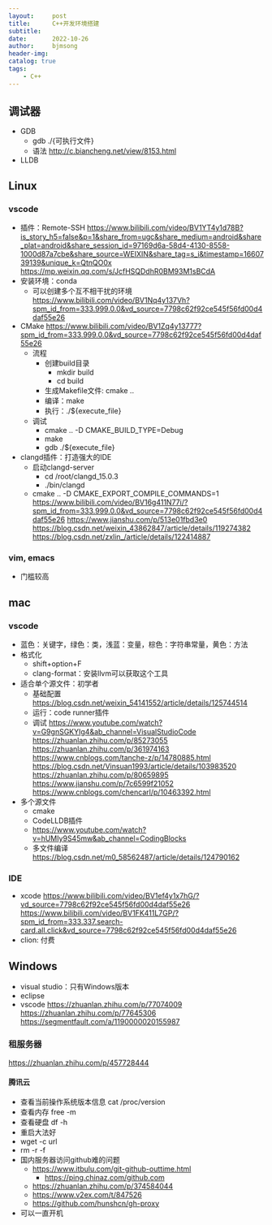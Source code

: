 ```yaml
---
layout:     post
title:      C++开发环境搭建
subtitle:   
date:       2022-10-26
author:     bjmsong
header-img: 
catalog: true
tags:
    - C++
---
```

## 调试器
- GDB
    - gdb ./{可执行文件}
    - 语法
    http://c.biancheng.net/view/8153.html
- LLDB

## Linux
### vscode
- 插件：Remote-SSH
https://www.bilibili.com/video/BV1YT4y1d78B?is_story_h5=false&p=1&share_from=ugc&share_medium=android&share_plat=android&share_session_id=97169d6a-58d4-4130-8558-1000d87a7cbe&share_source=WEIXIN&share_tag=s_i&timestamp=1660739139&unique_k=QtnQO0x
https://mp.weixin.qq.com/s/JcfHSQDdhR0BM93M1sBCdA
- 安装环境：conda
    - 可以创建多个互不相干扰的环境
    https://www.bilibili.com/video/BV1Nq4y137Vh?spm_id_from=333.999.0.0&vd_source=7798c62f92ce545f56fd00d4daf55e26
- CMake
    https://www.bilibili.com/video/BV1Zq4y13777?spm_id_from=333.999.0.0&vd_source=7798c62f92ce545f56fd00d4daf55e26
    - 流程
        - 创建build目录
            - mkdir build
            - cd build
        - 生成Makefile文件: cmake ..
        - 编译：make
        - 执行：./${execute_file}
    - 调试 
        - cmake .. -D CMAKE_BUILD_TYPE=Debug
        - make
        - gdb ./${execute_file}
- clangd插件：打造强大的IDE
    - 启动clangd-server 
        - cd /root/clangd_15.0.3
        - ./bin/clangd
    - cmake .. -D CMAKE_EXPORT_COMPILE_COMMANDS=1
https://www.bilibili.com/video/BV16g411N77i/?spm_id_from=333.999.0.0&vd_source=7798c62f92ce545f56fd00d4daf55e26
https://www.jianshu.com/p/513e01fbd3e0
https://blog.csdn.net/weixin_43862847/article/details/119274382
https://blog.csdn.net/zxlin_/article/details/122414887

### vim, emacs
- 门槛较高 

## mac 
### vscode
- 蓝色：关键字，绿色：类，浅蓝：变量，棕色：字符串常量，黄色：方法
- 格式化
    - shift+option+F
    - clang-format：安装llvm可以获取这个工具
- 适合单个源文件：初学者
    - 基础配置
    https://blog.csdn.net/weixin_54141552/article/details/125744514
    - 运行：code runner插件
    - 调试
    https://www.youtube.com/watch?v=G9gnSGKYIg4&ab_channel=VisualStudioCode
    https://zhuanlan.zhihu.com/p/85273055
    https://zhuanlan.zhihu.com/p/361974163
    https://www.cnblogs.com/tanche-z/p/14780885.html
    https://blog.csdn.net/Vinsuan1993/article/details/103983520
    https://zhuanlan.zhihu.com/p/80659895
    https://www.jianshu.com/p/7c6599f21052
    https://www.cnblogs.com/chencarl/p/10463392.html
- 多个源文件
    - cmake    
    - CodeLLDB插件
    - https://www.youtube.com/watch?v=hUMIy9S45mw&ab_channel=CodingBlocks
    - 多文件编译
    https://blog.csdn.net/m0_58562487/article/details/124790162

### IDE
- xcode
https://www.bilibili.com/video/BV1ef4y1x7hG/?vd_source=7798c62f92ce545f56fd00d4daf55e26
https://www.bilibili.com/video/BV1FK411L7GP/?spm_id_from=333.337.search-card.all.click&vd_source=7798c62f92ce545f56fd00d4daf55e26
- clion: 付费

    

## Windows
- visual studio：只有Windows版本
- eclipse
- vscode
https://zhuanlan.zhihu.com/p/77074009
https://zhuanlan.zhihu.com/p/77645306
https://segmentfault.com/a/1190000020155987


### 租服务器
https://zhuanlan.zhihu.com/p/457728444

#### 腾讯云
- 查看当前操作系统版本信息  cat /proc/version
- 查看内存 free -m
- 查看硬盘 df -h
- 重启大法好
- wget -c url
- rm -r -f 
- 国内服务器访问github难的问题
    - https://www.itbulu.com/git-github-outtime.html
        - https://ping.chinaz.com/github.com
    - https://zhuanlan.zhihu.com/p/374584044
    - https://www.v2ex.com/t/847526
    - https://github.com/hunshcn/gh-proxy
- 可以一直开机


